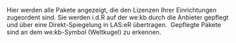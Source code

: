 Hier werden alle Pakete angezeigt, die den Lizenzen Ihrer Einrichtungen zugeordent sind. Sie werden i.d.R auf der we:kb durch die Anbieter gepflegt und über eine Direkt-Spiegelung in LAS:eR übertragen. 
Gepflegte Pakete sind an dem we:kb-Symbol (Weltkugel) zu erkennen.
